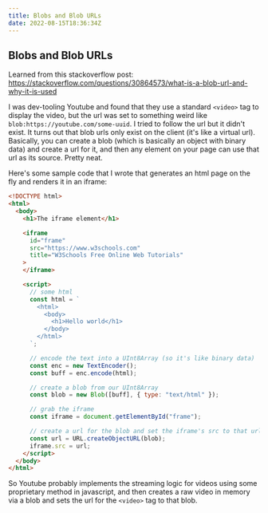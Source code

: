 ```yaml
---
title: Blobs and Blob URLs
date: 2022-08-15T18:36:34Z
---
```


Blobs and Blob URLs
---

Learned from this stackoverflow post: https://stackoverflow.com/questions/30864573/what-is-a-blob-url-and-why-it-is-used

I was dev-tooling Youtube and found that they use a standard `<video>` tag to display the video, but the url was set to something weird like `blob:https://youtube.com/some-uuid`. I tried to follow the url but it didn't exist. It turns out that blob urls only exist on the client (it's like a virtual url). Basically, you can create a blob (which is basically an object with binary data) and create a url for it, and then any element on your page can use that url as its source. Pretty neat.

Here's some sample code that I wrote that generates an html page on the fly and renders it in an iframe:
```html
<!DOCTYPE html>
<html>
  <body>
    <h1>The iframe element</h1>

    <iframe
      id="frame"
      src="https://www.w3schools.com"
      title="W3Schools Free Online Web Tutorials"
    >
    </iframe>

    <script>
      // some html
      const html = `
        <html>
          <body>
            <h1>Hello world</h1>
          </body>
        </html>
      `;

      // encode the text into a UInt8Array (so it's like binary data)
      const enc = new TextEncoder();
      const buff = enc.encode(html);

      // create a blob from our UInt8Array
      const blob = new Blob([buff], { type: "text/html" });

      // grab the iframe
      const iframe = document.getElementById("frame");

      // create a url for the blob and set the iframe's src to that url
      const url = URL.createObjectURL(blob);
      iframe.src = url;
    </script>
  </body>
</html>
```

So Youtube probably implements the streaming logic for videos using some proprietary method in javascript, and then creates a raw video in memory via a blob and sets the url for the `<video>` tag to that blob.